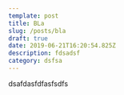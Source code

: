 ```yaml
---
template: post
title: BLa
slug: /posts/bla
draft: true
date: 2019-06-21T16:20:54.825Z
description: fdsadsf
category: dsfsa
---
```

dsafdasfdfasfsdfs
